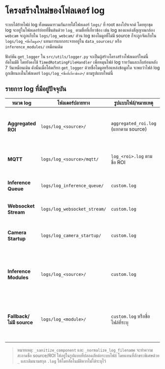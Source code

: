 # โครงสร้างใหม่ของโฟลเดอร์ log

ระบบได้ย้ายไฟล์ log ทั้งหมดมารวมกันภายใต้โฟลเดอร์ `logs/` ที่ root ของโปรเจกต์ โดยทุกชุด log จะอยู่ในโฟลเดอร์ย่อยที่ขึ้นต้นด้วย `log_` ตามชื่อที่เกี่ยวข้อง เช่น log ของแหล่งสัญญาณกล้อง `webcam` จะถูกเก็บใน `logs/log_webcam/` ส่วน log ของโมดูลที่ไม่มี source ก็จะถูกจัดเก็บใน `logs/log_<ชื่อโมดูล>/` แทนการแยกกระจายอยู่ใน `data_sources/` หรือ `inference_modules/` เหมือนเดิม

ฟังก์ชัน `get_logger` ใน `src/utils/logger.py` จะเป็นผู้สร้างโครงสร้างโฟลเดอร์ใหม่นี้อัตโนมัติ โดยยังคงใช้ `TimedRotatingFileHandler` เพื่อหมุนไฟล์ log รายวันและเก็บย้อนหลัง 7 วันเหมือนเดิม ดังนั้นเมื่อโค้ดเรียก `get_logger` ด้วยชื่อโมดูลหรือแหล่งข้อมูลใด จะพบว่าไฟล์ log ถูกเขียนลงในโฟลเดอร์ `logs/log_<ชื่อที่เกี่ยวข้อง>/` ตามรูปแบบใหม่นี้

## รายการ log ที่มีอยู่ปัจจุบัน

| หมวด log | โฟลเดอร์ปลายทาง | รูปแบบไฟล์/หมายเหตุ | คำอธิบาย |
| --- | --- | --- | --- |
| **Aggregated ROI** | `logs/log_<source>/` | `aggregated_roi.log` (แยกตาม source) | บันทึกผลรวมการตรวจจับ ROI รายกล้องจากงาน background ของ `aggregated_roi` โดยไม่ปนกับ log ของโมดูล inference. |
| **MQTT** | `logs/log_<source>/mqtt/` | `log_<roi>.log` ตามชื่อ ROI | จัดเก็บผลการเผยแพร่ข้อความ MQTT ของแต่ละ ROI เพื่อไล่ปัญหาได้ละเอียดถึงระดับพื้นที่สนใจ. |
| **Inference Queue** | `logs/log_inference_queue/` | `custom.log` | เตือนเมื่อคิวประมวลผลเต็ม ช้า หรือมีข้อผิดพลาดระหว่างดึงงานเข้า worker. |
| **Websocket Stream** | `logs/log_websocket_stream/` | `custom.log` | แจ้งเตือนการส่งเฟรมขึ้น WebSocket ล่าช้า หรือหลุดการเชื่อมต่อ. |
| **Camera Startup** | `logs/log_camera_startup/` | `custom.log` | ใช้ติดตามการ warm-up ของ ffmpeg/avfoundation และเหตุผลที่กล้องเริ่มไม่สำเร็จ. |
| **Inference Modules** | `logs/log_<source>/` | `custom.log` | โมดูล OCR/YOLO (`rapid_ocr`, `easy_ocr`, `typhoon_ocr`, `light_button`, `yolo`, ฯลฯ) จะบันทึกผลไว้ใต้โฟลเดอร์ของ source เดียวกับกล้อง. |
| **Fallback/ไม่มี source** | `logs/log_<module>/` | `custom.log` หรือชื่อไฟล์ที่ระบุ | หากไม่มีการระบุ source จะตกไปที่ชื่อโมดูล เช่น `log_base_ocr`. หากโมดูลกำหนดชื่อไฟล์เอง (เช่น `aggregated_roi.log`) จะใช้ชื่อนั้น. |

> หมายเหตุ: `_sanitize_component` และ `_normalize_log_filename` จะทำความสะอาดชื่อ source/ROI ให้อยู่ในรูปแบบที่ปลอดภัยต่อระบบไฟล์ โดยแทนที่อักขระพิเศษด้วย `_` และเติมนามสกุล `.log` ให้โดยอัตโนมัติหากไม่ได้ระบุไว้
